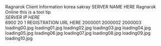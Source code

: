 <?xml version="1.0" encoding="euc-kr" ?>
<clientinfo>
 <desc>Ragnarok Client Information</desc>
 <servicetype>korea</servicetype>
 <servertype>sakray</servertype>
 <hideaccountlist />
 <passwordencrypt />
 <passwordencrypt2 />
 <extendedslot />
 <readfolder />
 <connection>
  <display>SERVER NAME HERE</display>
  <desc>Ragnarok Online</desc>
  <balloon>this is a tool tip</balloon>
  <address>SERVER IP HERE</address>
  <port>6900</port>
  <version>20</version>
  <langtype>1</langtype>
  <registrationweb>REGISTRATION URL HERE</registrationweb>
  <yellow>
   <admin>2000001</admin>
   <admin>2000002</admin>
   <admin>2000003</admin>
  </yellow>
  <loading>
   <image>loading00.jpg</image>
   <image>loading01.jpg</image>
   <image>loading02.jpg</image>
   <image>loading03.jpg</image>
   <image>loading04.jpg</image>
   <image>loading05.jpg</image>
   <image>loading06.jpg</image>
   <image>loading07.jpg</image>
   <image>loading08.jpg</image>
   <image>loading09.jpg</image>
   <image>loading10.jpg</image>
  </loading>
 </connection>
</clientinfo>